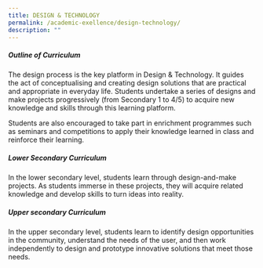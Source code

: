 ```yaml
---
title: DESIGN & TECHNOLOGY
permalink: /academic-exellence/design-technology/
description: ""
---
```

##### **Outline of Curriculum**

The design process is the key platform in Design & Technology. It guides the act of conceptualising and creating design solutions that are practical and appropriate in everyday life. Students undertake a series of designs and make projects progressively (from Secondary 1 to 4/5) to acquire new knowledge and skills through this learning platform.

Students are also encouraged to take part in enrichment programmes such as seminars and competitions to apply their knowledge learned in class and reinforce their learning.

##### **Lower Secondary Curriculum**

In the lower secondary level, students learn through design-and-make projects. As students immerse in these projects, they will acquire related knowledge and develop skills to turn ideas into reality.

##### **Upper secondary Curriculum**

In the upper secondary level, students learn to identify design opportunities in the community, understand the needs of the user, and then work independently to design and prototype innovative solutions that meet those needs.
